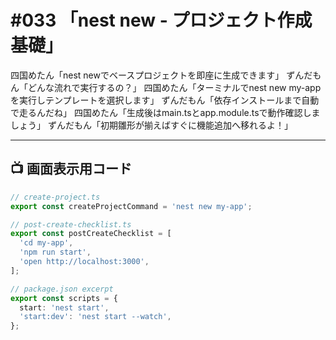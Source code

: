 # #033 「nest new - プロジェクト作成基礎」

四国めたん「nest newでベースプロジェクトを即座に生成できます」
ずんだもん「どんな流れで実行するの？」
四国めたん「ターミナルでnest new my-appを実行しテンプレートを選択します」
ずんだもん「依存インストールまで自動で走るんだね」
四国めたん「生成後はmain.tsとapp.module.tsで動作確認しましょう」
ずんだもん「初期雛形が揃えばすぐに機能追加へ移れるよ！」

---

## 📺 画面表示用コード

```typescript
// create-project.ts
export const createProjectCommand = 'nest new my-app';

// post-create-checklist.ts
export const postCreateChecklist = [
  'cd my-app',
  'npm run start',
  'open http://localhost:3000',
];

// package.json excerpt
export const scripts = {
  start: 'nest start',
  'start:dev': 'nest start --watch',
};
```
